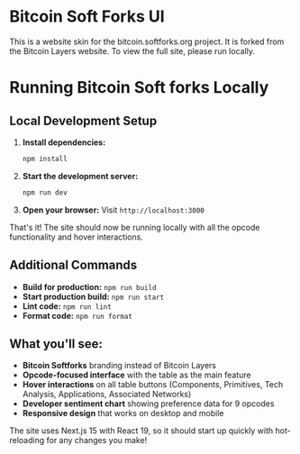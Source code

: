 # Bitcoin Soft Forks UI

This is a website skin for the bitcoin.softforks.org project. It is forked from the Bitcoin Layers website. To view the full site, please run locally.

# Running Bitcoin Soft forks Locally

## Local Development Setup

1. **Install dependencies:**
   ```bash
   npm install
   ```

2. **Start the development server:**
   ```bash
   npm run dev
   ```

3. **Open your browser:**
   Visit `http://localhost:3000`

That's it! The site should now be running locally with all the opcode functionality and hover interactions.

## Additional Commands

- **Build for production:** `npm run build`
- **Start production build:** `npm run start` 
- **Lint code:** `npm run lint`
- **Format code:** `npm run format`

## What you'll see:

- **Bitcoin Softforks** branding instead of Bitcoin Layers
- **Opcode-focused interface** with the table as the main feature
- **Hover interactions** on all table buttons (Components, Primitives, Tech Analysis, Applications, Associated Networks)
- **Developer sentiment chart** showing preference data for 9 opcodes
- **Responsive design** that works on desktop and mobile

The site uses Next.js 15 with React 19, so it should start up quickly with hot-reloading for any changes you make!

